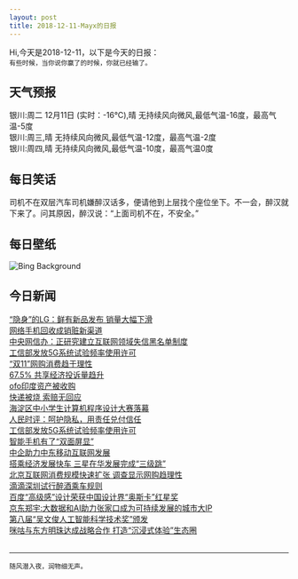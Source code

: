 ```yaml
---
layout: post
title: 2018-12-11-Mayx的日报
---
```


Hi,今天是2018-12-11，以下是今天的日报：<br><small>
有些时候，当你说你赢了的时候，你就已经输了。</small><!--more-->
## 天气预报
银川:周二 12月11日 (实时：-16℃),晴 无持续风向微风,最低气温-16度，最高气温-5度<br>银川:周三,晴 无持续风向微风,最低气温-12度，最高气温-2度<br>银川:周四,晴 无持续风向微风,最低气温-10度，最高气温0度
## 每日笑话
司机不在双层汽车司机嫌醉汉话多，便请他到上层找个座位坐下。不一会，醉汉就下来了。问其原因，醉汉说：“上面司机不在，不安全。”
## 每日壁纸
![Bing Background](https://cn.bing.com/az/hprichbg/rb/ChristmasIslandCrab_EN-US11734696998_1920x1080.jpg "A Christmas Island red crab during its migration (© Ingo Arndt/Minden Pictures)")
## 今日新闻

[“隐身”的LG：鲜有新品发布 销量大幅下滑](http://it.people.com.cn/n1/2018/1211/c1009-30457546.html)   
[网络手机回收成销赃新渠道](http://it.people.com.cn/n1/2018/1211/c1009-30457567.html)   
[中央网信办：正研究建立互联网领域失信黑名单制度](http://it.people.com.cn/n1/2018/1211/c1009-30457363.html)   
[工信部发放5G系统试验频率使用许可](http://it.people.com.cn/n1/2018/1211/c1009-30457613.html)   
[“双11”网购消费趋于理性](http://it.people.com.cn/n1/2018/1211/c1009-30457635.html)   
[67.5% 共享经济投诉量趋升](http://it.people.com.cn/n1/2018/1211/c1009-30457639.html)   
[ofo印度资产被收购](http://it.people.com.cn/n1/2018/1211/c1009-30457649.html)   
[快递被烧 索赔无回应](http://it.people.com.cn/n1/2018/1211/c1009-30457459.html)   
[海淀区中小学生计算机程序设计大赛落幕](http://it.people.com.cn/n1/2018/1211/c1009-30457545.html)   
[人民时评：呵护隐私，用责任兑付信任](http://it.people.com.cn/n1/2018/1211/c1009-30457446.html)   
[工信部发放5G系统试验频率使用许可](http://it.people.com.cn/n1/2018/1211/c1009-30457476.html)   
[智能手机有了“双面屏显”](http://it.people.com.cn/n1/2018/1211/c1009-30457503.html)   
[中企助力中东移动互联网发展](http://it.people.com.cn/n1/2018/1211/c1009-30457516.html)   
[搭乘经济发展快车 三星在华发展完成“三级跳”](http://it.people.com.cn/n1/2018/1211/c1009-30457495.html)   
[北京互联网消费规模快速扩张 调查显示网购趋理性](http://it.people.com.cn/n1/2018/1210/c1009-30456974.html)   
[滴滴深圳试行醉酒乘车规则](http://it.people.com.cn/n1/2018/1210/c1009-30456478.html)   
[百度“高级感”设计荣获中国设计界“奥斯卡”红星奖](http://it.people.com.cn/n1/2018/1210/c1009-30454336.html)   
[京东郑宇:大数据和AI助力张家口成为可持续发展的城市大IP](http://it.people.com.cn/n1/2018/1210/c1009-30454163.html)   
[第八届“吴文俊人工智能科学技术奖”颁发](http://it.people.com.cn/n1/2018/1210/c1009-30455201.html)   
[咪咕与东方明珠达成战略合作 打造“沉浸式体验”生态圈](http://it.people.com.cn/n1/2018/1210/c1009-30453885.html)   
<br />

***

<small>随风潜入夜，润物细无声。</small>
